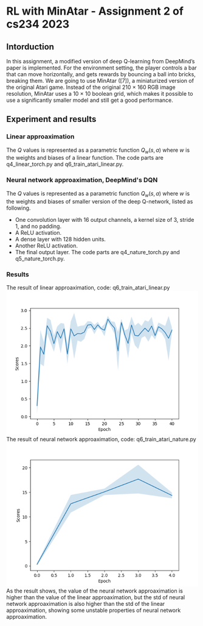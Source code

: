 # RL with MinAtar - Assignment 2 of cs234 2023

## Intorduction
In this assignment, a modified version of deep Q-learning from DeepMind’s paper is implemented. For the environment setting, the player controls a bar that can move horizontally, and gets rewards by bouncing a ball into bricks, breaking them. We are going to use MinAtar ([7]), a miniaturized version of the original Atari game. Instead of the original 210 × 160 RGB image resolution, MinAtar uses a 10 × 10 boolean grid, which makes it possible to use a significantly smaller model and still get a good performance.

## Experiment and results
### Linear approaximation
The $Q$ values is represented as a parametric function $Q_w(s, a)$ where $w$ is the weights and biases of a linear function. The code parts are q4_linear_torch.py and q6_train_atari_linear.py.
### Neural network approaximation, DeepMind's DQN
The $Q$ values is represented as a parametric function $Q_w(s, a)$ where $w$ is the weights and biases of smaller version of the deep Q-network, listed as following. 
* One convolution layer with 16 output channels, a kernel size of 3, stride 1, and no padding. 
* A ReLU activation.
* A dense layer with 128 hidden units.
* Another ReLU activation.
* The final output layer.
The code parts are q4_nature_torch.py and q5_nature_torch.py.
### Results
The result of linear approaximation, code: q6_train_atari_linear.py \
![plot](results/q6_train_atari_linear/scores.png) \
The result of neural network approaximation, code: q6_train_atari_nature.py \
![plot](results/q6_train_atari_nature/scores.png) \
As the result shows, the value of the neural network approaximation is higher than the value of the linear approaximation, but the std of neural network approaximation is also higher than the std of the linear approaximation, showing some unstable properties of neural network approaximation.
